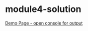 # module4-solution
[Demo Page - open console for output](https://anhbch.github.io/module4-solution/)
